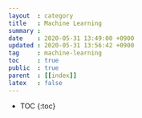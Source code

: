 ```yaml
---
layout  : category
title   : Machine Learning
summary :
date    : 2020-05-31 13:49:00 +0900
updated : 2020-05-31 13:56:42 +0900
tag     : machine-learning
toc     : true
public  : true
parent  : [[index]]
latex   : false
---
```

* TOC
{:toc}

